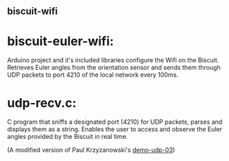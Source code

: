 ## biscuit-wifi

# biscuit-euler-wifi:

Arduino project and it's included libraries configure the Wifi on the Biscuit. Retrieves Euler angles from the orientation sensor and sends them through UDP packets to port 4210 of the local network every 100ms.

# udp-recv.c:

C program that sniffs a designated port (4210) for UDP packets, parses and displays them as a string. Enables the user to access and observe the Euler angles provided by the Biscuit in real time.

(A modified version of Paul Krzyzanowski's [demo-udp-03](https://www.cs.rutgers.edu/~pxk/417/notes/sockets/demo-udp-03.html))
